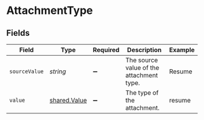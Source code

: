 # AttachmentType


## Fields

| Field                                               | Type                                                | Required                                            | Description                                         | Example                                             |
| --------------------------------------------------- | --------------------------------------------------- | --------------------------------------------------- | --------------------------------------------------- | --------------------------------------------------- |
| `sourceValue`                                       | *string*                                            | :heavy_minus_sign:                                  | The source value of the attachment type.            | Resume                                              |
| `value`                                             | [shared.Value](../../../sdk/models/shared/value.md) | :heavy_minus_sign:                                  | The type of the attachment.                         | resume                                              |